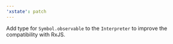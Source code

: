 ```yaml
---
'xstate': patch
---
```


Add type for `Symbol.observable` to the `Interpreter` to improve the compatibility with RxJS.
